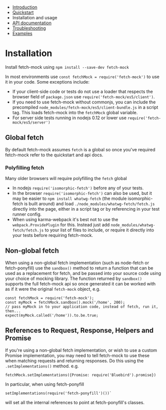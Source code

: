 - [Introduction](/fetch-mock)
- [Quickstart](/fetch-mock/quickstart)
- Installation and usage 
- [API documentation](/fetch-mock/api)
- [Troubleshooting](/fetch-mock/troubleshooting)
- [Examples](/fetch-mock/examples)

# Installation
Install fetch-mock using `npm install --save-dev fetch-mock`

In most environments use `const fetchMock = require('fetch-mock')` to use it in your code. Some exceptions include:

* If your client-side code or tests do not use a loader that respects the browser field of `package.json` use `require('fetch-mock/es5/client')`.
* If you need to use fetch-mock without commonjs, you can include the precompiled `node_modules/fetch-mock/es5/client-bundle.js` in a script tag. This loads fetch-mock into the `fetchMock` global variable.
* For server side tests running in nodejs 0.12 or lower use `require('fetch-mock/es5/server')`

## Global fetch
By default fetch-mock assumes `fetch` is a global so once you've required fetch-mock refer to the quickstart and api docs.

### Polyfilling fetch
Many older browsers will require polyfilling the `fetch` global

* In nodejs `require('isomorphic-fetch')` before any of your tests.
* In the browser `require('isomorphic-fetch')` can also be used, but it may be easier to `npm install whatwg-fetch` (the module isomorphic-fetch is built around) and load `./node_modules/whatwg-fetch/fetch.js` directly into the page, either in a script tag or by referencing in your test runner config.
* When using karma-webpack it's best not to use the `webpack.ProvidePlugin` for this. Instead just add `node_modules/whatwg-fetch/fetch.js` to your list of files to include, or require it directly into your tests before requiring fetch-mock.

## Non-global fetch

When using a non-global fetch implementation (such as node-fetch or fetch-ponyfill) use the `sandbox()` method to return a function that can be used as a replacement for fetch, and be passed into your source code using your choice of mocking library. The function returned by `sandbox()` supports the full fetch-mock api so once generated it can be worked with as if it were the original `fetch-mock` object, e.g.

```
const fetchMock = require('fetch-mock');
const myMock = fetchMock.sandbox().mock('/home', 200);
// pass myMock in to your application code, instead of fetch, run it, then...
expect(myMock.called('/home')).to.be.true;
```

## References to Request, Response, Helpers and Promise
If you're using a non-global fetch implementation, or wish to use a custom Promise implementation, you may need to tell fetch-mock to use these when matching requests and returning responses. Do this using the `.setImplementations()` method. e.g. 

```
fetchMock.setImplementations({Promise: require('Bluebird').promise})
```

In particular, when using fetch-ponyfill 

```
setImplementations(require('fetch-ponyfill')())`
```

will set all the internal references to point at fetch-ponyfill's classes.
